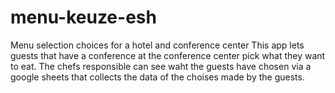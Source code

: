 # menu-keuze-esh
Menu selection choices for a hotel and conference center
This app lets guests that have a conference at the conference center pick what they want to eat.
The chefs responsible can see waht the guests have chosen via a google sheets that collects the data of the choises made by the guests.
